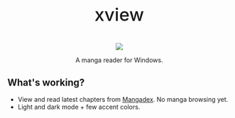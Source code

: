 <p style="text-align: center; font-size: 40px; font-weight: 500">
xview
</p>
<p style="text-align: center">
	<a title="Made with Fluent Design" href="https://github.com/bdlukaa/fluent_ui">
		<img
			src="https://img.shields.io/badge/fluent-design-blue?style=flat-square&color=7A7574&labelColor=0078D7"
		/>
	</a>
</p>

<p style="text-align: center; margin-bottom: 30px">
	A manga reader for Windows.
</p>

## What's working?
- View and read latest chapters from [Mangadex](https://mangadex.org/). No manga browsing yet.
- Light and dark mode + few accent colors.

